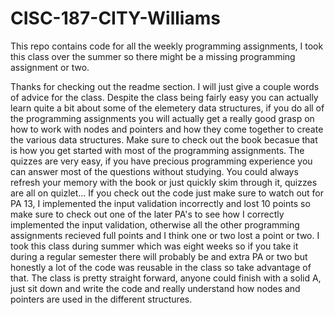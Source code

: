 # CISC-187-CITY-Williams
This repo contains code for all the weekly programming assignments, I took this class over the summer so there might be a missing programming assignment or two.

Thanks for checking out the readme section. I will just give a couple words of advice for the class. Despite the class being fairly easy you can actually learn quite a bit about some of the elemetery data structures, if you do all of the programming assignments you will actually get a really good grasp on how to work with nodes and pointers and how they come together to create the various data structures. Make sure to check out the book becasue that is how you get started with most of the programming assignments. The quizzes are very easy, if you have precious programming experience you can answer most of the questions without studying. You could always refresh your memory with the book or just quickly skim through it, quizzes are all on quizlet... If you check out the code just make sure to watch out for PA 13, I implemented the input validation incorrectly and lost 10 points so make sure to check out one of the later PA's to see how I correctly implemented the input validation, otherwise all the other programming assignments recieved full points and I think one or two lost a point or two. I took this class during summer which was eight weeks so if you take it during a regular semester there will probably be and extra PA or two but honestly a lot of the code was reusable in the class so take advantage of that. The class is pretty straight forward, anyone could finish with a solid A, just sit down and write the code and really understand how nodes and pointers are used in the different structures.
